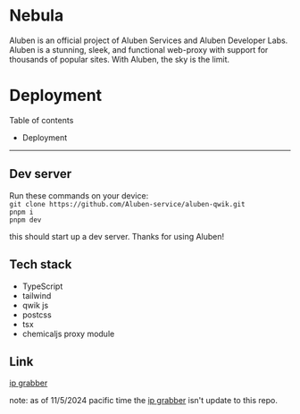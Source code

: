 # Nebula

Aluben is an official project of Aluben Services and Aluben Developer Labs. Aluben is a stunning, sleek, and functional web-proxy with support for thousands of popular sites. With Aluben, the sky is the limit.

<!-- ## Features

- Stunning and highly functional UI
- 3 different backend proxies
- Hides your IP from sites
- [List of officially supported sites](https://github.com/NebulaServices/Nebula/blob/dev/docs/officially-supported-sites.md)
- Full mobile support
- `about:blank` cloaking -->

# Deployment

Table of contents

- Deployment

---

## Dev server

Run these commands on your device:  
`git clone https://github.com/Aluben-service/aluben-qwik.git`  
`pnpm i`  
`pnpm dev`

this should start up a dev server.
Thanks for using Aluben!

## Tech stack

- TypeScript
- tailwind
- qwik js
- postcss
- tsx
- chemicaljs proxy module

<!-- ## Discord -->

<!-- For support, join our discord: discord.gg/unblocker -->

## Link

[ip grabber](https://aluben.org/)

note: as of 11/5/2024 pacific time the [ip grabber](https://aluben.org/) isn't update to this repo.
